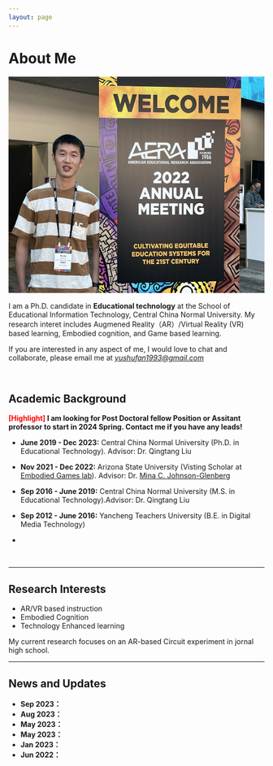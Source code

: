 ```yaml
---
layout: page
---
```


# About Me

<img src="images/ShufanAERA.jpg" class="floatpic" width="568" height="426">


I am a Ph.D. candidate in **Educational technology** at the School of Educational Information Technology, Central China Normal University. My research interet includes Augmened Reality（AR）/Virtual Reality (VR) based learning, Embodied cognition, and Game based learning. 


If you are interested in any aspect of me, I would love to chat and collaborate, please email me at  *[yushufan1993@gmail.com](mailto:yushufan1993@gmail.com)*

<br>

## Academic Background

**<font color='red'>[Highlight]</font> I am looking for Post Doctoral fellow Position or Assitant professor to start in 2024 Spring. Contact me if you have any leads!**

- **June 2019 - Dec 2023:** Central China Normal University (Ph.D. in Educational Technology). Advisor: Dr. Qingtang Liu
- **Nov 2021 - Dec 2022:** Arizona State University (Visting Scholar at [Embodied Games lab](https://www.embodied-games.com/games/natural-selection-catch-a-mimic/)). Advisor: Dr. [Mina C. Johnson-Glenberg](https://search.asu.edu/profile/1154172)
- **Sep 2016 - June 2019:** Central China Normal University (M.S. in Educational Technology).Advisor: Dr. Qingtang Liu
- **Sep 2012 - June 2016:** Yancheng Teachers University (B.E. in Digital Media Technology)

-

<br>

---

## Research Interests

- AR/VR based instruction
- Embodied Cognition
- Technology Enhanced learning

My current research focuses on an AR-based Circuit experiment in jornal high school. 
<br>

---

## News and Updates

- **Sep 2023：**
- **Aug 2023：**
- **May 2023：**
- **May 2023：**
- **Jan 2023：**
- **Jun 2022：**

<br>
